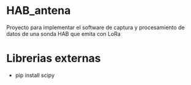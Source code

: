 # HAB_antena

Proyecto para implementar el software de captura y procesamiento de datos de una sonda HAB que emita con LoRa

# Librerias externas

* pip install scipy

